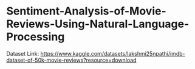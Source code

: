 # Sentiment-Analysis-of-Movie-Reviews-Using-Natural-Language-Processing

Dataset Link: https://www.kaggle.com/datasets/lakshmi25npathi/imdb-dataset-of-50k-movie-reviews?resource=download
